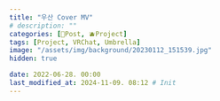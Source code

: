 ```yaml
---
title: "우산 Cover MV"
# description: ""
categories: [📀Post, 🫐Project]
tags: [Project, VRChat, Umbrella]
image: "/assets/img/background/20230112_151539.jpg"
hidden: true

date: 2022-06-28. 00:00
last_modified_at: 2024-11-09. 08:12 # Init
---
```

